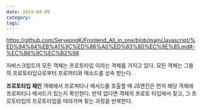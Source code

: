 ```yaml
---
date: 2024-04-09
category: 
tags:
---
```

https://github.com/SeryeongK/Frontend_All_in_one/blob/main/Javascript/%ED%94%84%EB%A1%9C%ED%86%A0%ED%83%80%EC%9E%85.md#-%EC%B6%9C%EC%B2%98


자바스크립트의 모든 객체는 프로토타입 이라는 객체를 가지고 있다. 모든 객체는 그들의 프로토타입으로부터 프로퍼티와 메소드를 상속 받는다.

**프로토타입 체인**
객체에서 프로퍼티나 메서드를 호출할 때 JS엔진은 먼저 해당 객체에 프로퍼티나 메서드가 있는지 확인한다. 만약 없다면 객체의 프로토 타입에서 찾고, 그 프로토타입의 프로토타입을 따라가며 찾는 과정을 반복한다.